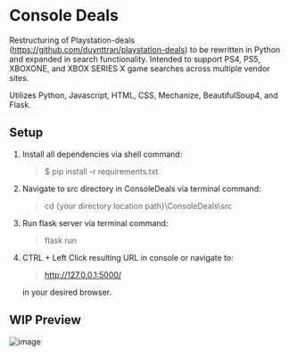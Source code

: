 # Console Deals
Restructuring of Playstation-deals (https://github.com/duynttran/playstation-deals) to be rewritten in Python and expanded in search functionality.
Intended to support PS4, PS5, XBOXONE, and XBOX SERIES X game searches across multiple vendor sites.

Utilizes Python, Javascript, HTML, CSS, Mechanize, BeautifulSoup4, and Flask.

## Setup
1. Install all dependencies via shell command:

    > $ pip install -r requirements.txt

2. Navigate to src directory in ConsoleDeals via terminal command:

    > cd {your directory location path}\ConsoleDeals\src

3. Run flask server via terminal command:

    > flask run

4. CTRL + Left Click resulting URL in console or navigate to:

    > http://127.0.0.1:5000/

   in your desired browser.

## WIP Preview

![image](https://user-images.githubusercontent.com/65418762/117558549-72811f80-b04c-11eb-8445-9caa85cfeff5.png)
